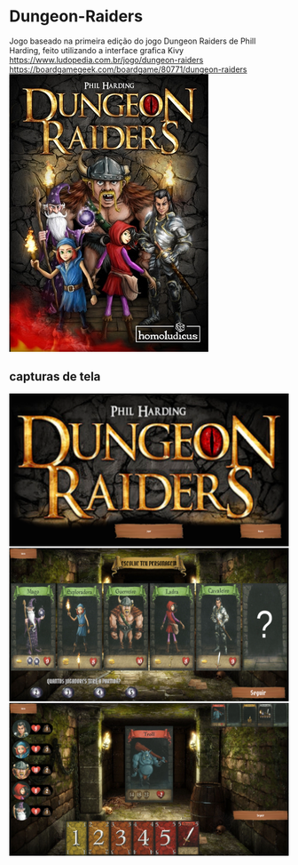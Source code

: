 # Dungeon-Raiders
Jogo baseado na primeira edição do jogo Dungeon Raiders de Phill Harding, feito utilizando a interface grafica Kivy <br>
https://www.ludopedia.com.br/jogo/dungeon-raiders<br>
https://boardgamegeek.com/boardgame/80771/dungeon-raiders<br>
![principal](capturas/dungeon_raiders.jpg)<br>

## capturas de tela
![captura 1](capturas/tela1.png)<br>
![captura 2](capturas/tela2.png)<br>
![captura 3](capturas/tela3.png)<br>
